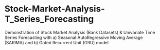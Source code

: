 # Stock-Market-Analysis-T_Series_Forecasting
Demonstration of Stock Market Analysis (Bank Datasets) &amp; Univariate Time Series Forecasting with a) Seasonal AutoRegressive Moving Average (SARIMA) and b) Gated Recurrent Unit (GRU) model
